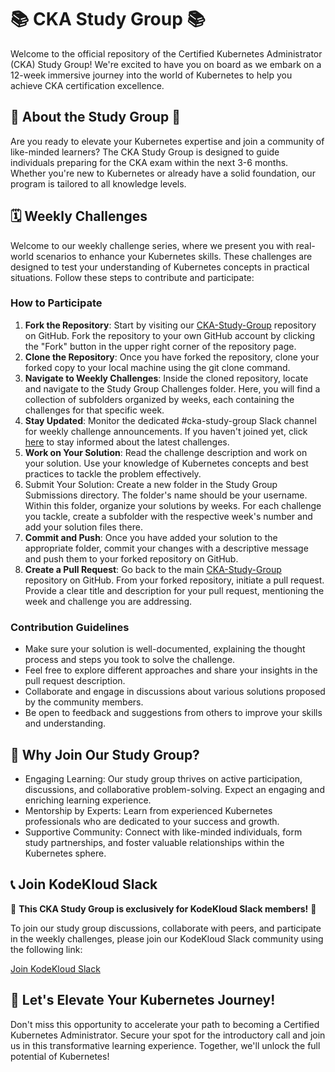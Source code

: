 # 📚 CKA Study Group 📚

Welcome to the official repository of the Certified Kubernetes Administrator (CKA) Study Group! We're excited to have you on board as we embark on a 12-week immersive journey into the world of Kubernetes to help you achieve CKA certification excellence.

## 🌟 About the Study Group 🌟

Are you ready to elevate your Kubernetes expertise and join a community of like-minded learners? The CKA Study Group is designed to guide individuals preparing for the CKA exam within the next 3-6 months. Whether you're new to Kubernetes or already have a solid foundation, our program is tailored to all knowledge levels.

## 🗓️ Weekly Challenges

Welcome to our weekly challenge series, where we present you with real-world scenarios to enhance your Kubernetes skills. These challenges are designed to test your understanding of Kubernetes concepts in practical situations. Follow these steps to contribute and participate:

### How to Participate

1. **Fork the Repository**: Start by visiting our [CKA-Study-Group](https://github.com/kodekloudhub/CKA-Study-Group) repository on GitHub. Fork the repository to your own GitHub account by clicking the "Fork" button in the upper right corner of the repository page.
2. **Clone the Repository**: Once you have forked the repository, clone your forked copy to your local machine using the git clone command.
3. **Navigate to Weekly Challenges**: Inside the cloned repository, locate and navigate to the Study Group Challenges folder. Here, you will find a collection of subfolders organized by weeks, each containing the challenges for that specific week.
4. **Stay Updated**: Monitor the dedicated #cka-study-group Slack channel for weekly challenge announcements. If you haven't joined yet, click [here](https://join.slack.com/t/kodekloud/shared_invite/zt-1zw1zq99v-qBWAcHil9VeaewjmsuvSog) to stay informed about the latest challenges.
5. **Work on Your Solution**: Read the challenge description and work on your solution. Use your knowledge of Kubernetes concepts and best practices to tackle the problem effectively.
6. Submit Your Solution: Create a new folder in the Study Group Submissions directory. The folder's name should be your username. Within this folder, organize your solutions by weeks. For each challenge you tackle, create a subfolder with the respective week's number and add your solution files there.
7. **Commit and Push**: Once you have added your solution to the appropriate folder, commit your changes with a descriptive message and push them to your forked repository on GitHub.
8. **Create a Pull Request**: Go back to the main [CKA-Study-Group](https://github.com/kodekloudhub/CKA-Study-Group) repository on GitHub. From your forked repository, initiate a pull request. Provide a clear title and description for your pull request, mentioning the week and challenge you are addressing.

### Contribution Guidelines

- Make sure your solution is well-documented, explaining the thought process and steps you took to solve the challenge.
- Feel free to explore different approaches and share your insights in the pull request description.
- Collaborate and engage in discussions about various solutions proposed by the community members.
- Be open to feedback and suggestions from others to improve your skills and understanding.

## 🎯 Why Join Our Study Group?

- Engaging Learning: Our study group thrives on active participation, discussions, and collaborative problem-solving. Expect an engaging and enriching learning experience.
- Mentorship by Experts: Learn from experienced Kubernetes professionals who are dedicated to your success and growth.
- Supportive Community: Connect with like-minded individuals, form study partnerships, and foster valuable relationships within the Kubernetes sphere.

## 📞 Join KodeKloud Slack

🚀 **This CKA Study Group is exclusively for KodeKloud Slack members!** 🚀

To join our study group discussions, collaborate with peers, and participate in the weekly challenges, please join our KodeKloud Slack community using the following link:

[Join KodeKloud Slack]([https://example.com/kodekloud-slack-invite](https://join.slack.com/t/kodekloud/shared_invite/zt-1zw1zq99v-qBWAcHil9VeaewjmsuvSog))

## 🌱 Let's Elevate Your Kubernetes Journey!

Don't miss this opportunity to accelerate your path to becoming a Certified Kubernetes Administrator. Secure your spot for the introductory call and join us in this transformative learning experience. Together, we'll unlock the full potential of Kubernetes!
